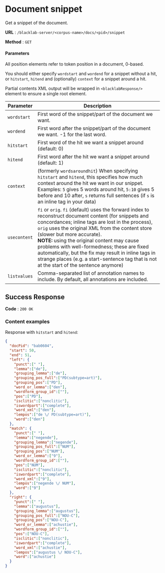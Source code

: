 # Document snippet

Get a snippet of the document.

**URL** : `/blacklab-server/<corpus-name>/docs/<pid>/snippet`

**Method** : `GET`

#### Parameters

All position elements refer to token position in a document, 0-based.

You should either specify `wordstart` and `wordend` for a snippet without a hit, or `hitstart`, `hitend` and (optionally) `context` for a snippet around a hit.

Partial contents XML output will be wrapped in `<blacklabResponse/>` element to ensure a single root element.

| Parameter    | Description                                                                                                                                                                                                                                                                                                                                                                                                                                                                                       |
|--------------|---------------------------------------------------------------------------------------------------------------------------------------------------------------------------------------------------------------------------------------------------------------------------------------------------------------------------------------------------------------------------------------------------------------------------------------------------------------------------------------------------|
| `wordstart`  | First word of the snippet/part of the document we want.                                                                                                                                                                                                                                                                                                                                                                                                                                           |
| `wordend`    | First word after the snippet/part of the document we want. -1 for the last word.                                                                                                                                                                                                                                                                                                                                                                                                                  |
| `hitstart`   | First word of the hit we want a snippet around (default: 0)                                                                                                                                                                                                                                                                                                                                                                                                                                       |
| `hitend`     | First word after the hit we want a snippet around (default: 1)                                                                                                                                                                                                                                                                                                                                                                                                                                    |
| `context`    | (formerly `wordsaroundhit`) When specifying `hitstart` and `hitend`, this specifies how much context around the hit we want in our snippet. Examples: `5` gives 5 words around hit, `5:10` gives 5 before and 10 after, `s` returns full sentences (if `s` is an inline tag in your data)                                                                                                                                                                                                         |
| `usecontent` | `fi` or `orig`. `fi` (default) uses the forward index to reconstruct document content (for snippets and concordances; inline tags are lost in the process), `orig` uses the original XML from the content store (slower but more accurate).<br/>**NOTE:** using the original content may cause problems with well-formedness; these are fixed automatically, but the fix may result in inline tags in strange places (e.g. a start-sentence tag that is not at the start of the sentence anymore) |
| `listvalues` | Comma-separated list of annotation names to include. By default, all annotations are included.                                                                                                                                                                                                                                                                                                                                                                                                    |


## Success Response

**Code** : `200 OK`


### Content examples

Response with `hitstart` and `hitend`:

```json
{
  "docPid": "bab0604",
  "start": 50,
  "end": 51,
  "left": {
    "punct":[" "],
    "lemma":["de"],
    "grouping_lemma":["de"],
    "grouping_pos_full":["PD(subtype=art)"],
    "grouping_pos":["PD"],
    "word_or_lemma":["den"],
    "wordform_group_id":[""],
    "pos":["PD"],
    "isclitic":["nonclitic"],
    "iswordpart":["complete"],
    "word_xml":["den"],
    "lempos":["de \/ PD(subtype=art)"],
    "word":["den"]
  },
  "match": {
    "punct":[" "],
    "lemma":["negende"],
    "grouping_lemma":["negende"],
    "grouping_pos_full":["NUM"],
    "grouping_pos":["NUM"],
    "word_or_lemma":["9"],
    "wordform_group_id":[""],
    "pos":["NUM"],
    "isclitic":["nonclitic"],
    "iswordpart":["complete"],
    "word_xml":["9"],
    "lempos":["negende \/ NUM"],
    "word":["9"]
  },
  "right": {
    "punct":[" "],
    "lemma":["augustus"],
    "grouping_lemma":["augustus"],
    "grouping_pos_full":["NOU-C"],
    "grouping_pos":["NOU-C"],
    "word_or_lemma":["achustie"],
    "wordform_group_id":[""],
    "pos":["NOU-C"],
    "isclitic":["nonclitic"],
    "iswordpart":["complete"],
    "word_xml":["achustie"],
    "lempos":["augustus \/ NOU-C"],
    "word":["achustie"]
  }
}
```
